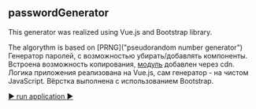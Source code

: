 ## passwordGenerator

This generator was realized using Vue.js and Bootstrap library.

The algorythm is based on [PRNG]("pseudorandom number generator")
Генератор паролей, с возможностью убирать/добавлять компоненты. Встроена возможность копирования, [модуль](https://www.npmjs.com/package/copy-js) добавлен через cdn. Логика приложения реализована на Vue.js, сам генератор - на чистом JavaScript. Вёрстка выполнена с использованием Bootstrap. 

[:arrow_forward: run application :arrow_forward:](https://akim-boyarin.github.io/passwordGenerator/)
